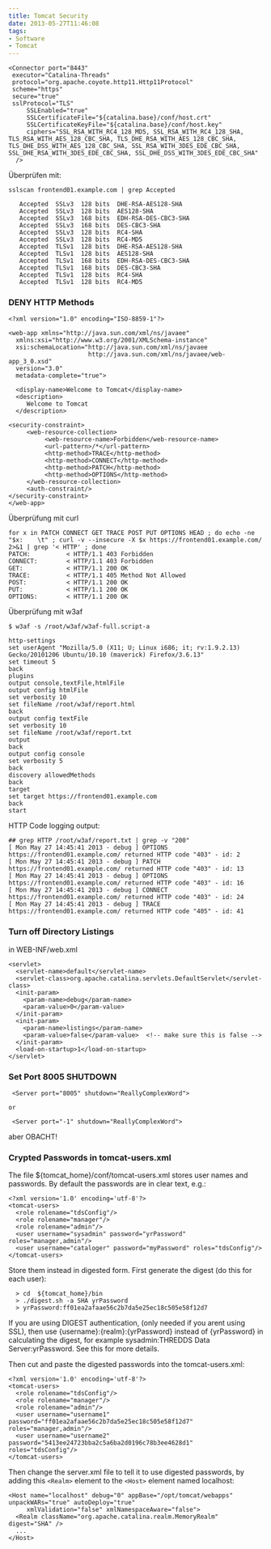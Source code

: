 ```yaml
---
title: Tomcat Security
date: 2013-05-27T11:46:08
tags:
- Software
- Tomcat
---
```


```
<Connector port="8443"
 executor="Catalina-Threads"
 protocol="org.apache.coyote.http11.Http11Protocol"
 scheme="https"
 secure="true"
 sslProtocol="TLS"
     SSLEnabled="true"
     SSLCertificateFile="${catalina.base}/conf/host.crt"
     SSLCertificateKeyFile="${catalina.base}/conf/host.key"
     ciphers="SSL_RSA_WITH_RC4_128_MD5, SSL_RSA_WITH_RC4_128_SHA, TLS_RSA_WITH_AES_128_CBC_SHA, TLS_DHE_RSA_WITH_AES_128_CBC_SHA, TLS_DHE_DSS_WITH_AES_128_CBC_SHA, SSL_RSA_WITH_3DES_EDE_CBC_SHA, SSL_DHE_RSA_WITH_3DES_EDE_CBC_SHA, SSL_DHE_DSS_WITH_3DES_EDE_CBC_SHA"
  />
```

Überprüfen mit:

```
sslscan frontend01.example.com | grep Accepted

   Accepted  SSLv3  128 bits  DHE-RSA-AES128-SHA
   Accepted  SSLv3  128 bits  AES128-SHA
   Accepted  SSLv3  168 bits  EDH-RSA-DES-CBC3-SHA
   Accepted  SSLv3  168 bits  DES-CBC3-SHA
   Accepted  SSLv3  128 bits  RC4-SHA
   Accepted  SSLv3  128 bits  RC4-MD5
   Accepted  TLSv1  128 bits  DHE-RSA-AES128-SHA
   Accepted  TLSv1  128 bits  AES128-SHA
   Accepted  TLSv1  168 bits  EDH-RSA-DES-CBC3-SHA
   Accepted  TLSv1  168 bits  DES-CBC3-SHA
   Accepted  TLSv1  128 bits  RC4-SHA
   Accepted  TLSv1  128 bits  RC4-MD5
```

### DENY HTTP Methods

```
<?xml version="1.0" encoding="ISO-8859-1"?>

<web-app xmlns="http://java.sun.com/xml/ns/javaee"
  xmlns:xsi="http://www.w3.org/2001/XMLSchema-instance"
  xsi:schemaLocation="http://java.sun.com/xml/ns/javaee
                      http://java.sun.com/xml/ns/javaee/web-app_3_0.xsd"
  version="3.0"
  metadata-complete="true">

  <display-name>Welcome to Tomcat</display-name>
  <description>
     Welcome to Tomcat
  </description>

<security-constraint>
     <web-resource-collection>
          <web-resource-name>Forbidden</web-resource-name>
          <url-pattern>/*</url-pattern>
          <http-method>TRACE</http-method>
          <http-method>CONNECT</http-method>
          <http-method>PATCH</http-method>
          <http-method>OPTIONS</http-method>
     </web-resource-collection>
     <auth-constraint/>
</security-constraint>
</web-app>
```

Überprüfung mit curl

```
for x in PATCH CONNECT GET TRACE POST PUT OPTIONS HEAD ; do echo -ne "$x:    \t" ; curl -v --insecure -X $x https://frontend01.example.com/ 2>&1 | grep '< HTTP' ; done
PATCH:          < HTTP/1.1 403 Forbidden
CONNECT:        < HTTP/1.1 403 Forbidden
GET:            < HTTP/1.1 200 OK
TRACE:          < HTTP/1.1 405 Method Not Allowed
POST:           < HTTP/1.1 200 OK
PUT:            < HTTP/1.1 200 OK
OPTIONS:        < HTTP/1.1 200 OK
```

Überprüfung mit w3af

```
$ w3af -s /root/w3af/w3af-full.script-a

http-settings
set userAgent "Mozilla/5.0 (X11; U; Linux i686; it; rv:1.9.2.13) Gecko/20101206 Ubuntu/10.10 (maverick) Firefox/3.6.13"
set timeout 5
back
plugins
output console,textFile,htmlFile
output config htmlFile
set verbosity 10
set fileName /root/w3af/report.html
back
output config textFile
set verbosity 10
set fileName /root/w3af/report.txt
output
back
output config console
set verbosity 5
back
discovery allowedMethods
back
target
set target https://frontend01.example.com
back
start
```

HTTP Code logging output:

```
## grep HTTP /root/w3af/report.txt | grep -v "200"
[ Mon May 27 14:45:41 2013 - debug ] OPTIONS https://frontend01.example.com/ returned HTTP code "403" - id: 2
[ Mon May 27 14:45:41 2013 - debug ] PATCH https://frontend01.example.com/ returned HTTP code "403" - id: 13
[ Mon May 27 14:45:41 2013 - debug ] OPTIONS https://frontend01.example.com/ returned HTTP code "403" - id: 16
[ Mon May 27 14:45:41 2013 - debug ] CONNECT https://frontend01.example.com/ returned HTTP code "403" - id: 24
[ Mon May 27 14:45:41 2013 - debug ] TRACE https://frontend01.example.com/ returned HTTP code "405" - id: 41
```

### Turn off Directory Listings

in WEB-INF/web.xml

```
<servlet>
  <servlet-name>default</servlet-name>
  <servlet-class>org.apache.catalina.servlets.DefaultServlet</servlet-class>
  <init-param>
    <param-name>debug</param-name>
    <param-value>0</param-value>
  </init-param>
  <init-param>
    <param-name>listings</param-name>
    <param-value>false</param-value>  <!-- make sure this is false -->
  </init-param>
  <load-on-startup>1</load-on-startup>
</servlet>
```

### Set Port 8005 SHUTDOWN

```
 <Server port="8005" shutdown="ReallyComplexWord">

or

 <Server port="-1" shutdown="ReallyComplexWord">
```

aber OBACHT!

### Crypted Passwords in tomcat-users.xml

The file ${tomcat_home}/conf/tomcat-users.xml stores user names and
passwords. By default the passwords are in clear text, e.g.:

```
<?xml version='1.0' encoding='utf-8'?>
<tomcat-users>
  <role rolename="tdsConfig"/>
  <role rolename="manager"/>
  <role rolename="admin"/>
  <user username="sysadmin" password="yrPassword" roles="manager,admin"/>
  <user username="cataloger" password="myPassword" roles="tdsConfig"/>
</tomcat-users>
```

Store them instead in digested form. First generate the digest (do this for each user):

```
  > cd  ${tomcat_home}/bin
  > ./digest.sh -a SHA yrPassword
  > yrPassword:ff01ea2afaae56c2b7da5e25ec18c505e58f12d7
```

If you are using DIGEST authentication, (only needed if you arent using
SSL), then use {username}:{realm}:{yrPassword} instead of {yrPassword} in
calculating the digest, for example sysadmin:THREDDS Data
Server:yrPassword. See this for more details.

Then cut and paste the digested passwords into the tomcat-users.xml:

```
<?xml version='1.0' encoding='utf-8'?>
<tomcat-users>
  <role rolename="tdsConfig"/>
  <role rolename="manager"/>
  <role rolename="admin"/>
  <user username="username1" password="ff01ea2afaae56c2b7da5e25ec18c505e58f12d7" roles="manager,admin"/>
  <user username="username2" password="5413ee24723bba2c5a6ba2d0196c78b3ee4628d1" roles="tdsConfig"/>
</tomcat-users>
```

Then change the server.xml file to tell it to use digested passwords, by
adding this `<Realm>` element to the `<Host>` element named localhost:

```
<Host name="localhost" debug="0" appBase="/opt/tomcat/webapps" unpackWARs="true" autoDeploy="true"
     xmlValidation="false" xmlNamespaceAware="false">
  <Realm className="org.apache.catalina.realm.MemoryRealm" digest="SHA" />
  ...
</Host>
```
